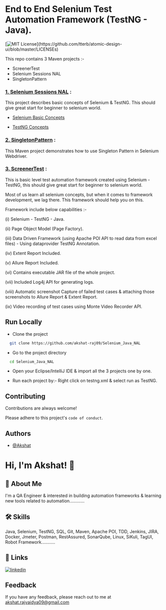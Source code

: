 
# End to End Selenium Test Automation Framework (TestNG - Java).
[![MIT License](https://img.shields.io/apm/l/atomic-design-ui.svg?)](https://github.com/tterb/atomic-design-ui/blob/master/LICENSEs)

This repo contains 3 Maven projects :-

- ScreenerTest
- Selenium Sessions NAL
- SingletonPattern

### [1. Selenium Sessions NAL](https://github.com/akshat-raj09/Selenium_Java_NAL/tree/master/Selenium%20Sessions%20NAL) :
This project describes basic concepts of Selenium & TestNG. This should give great start for beginner to selenium world.

- [Selenium Basic Concepts](https://github.com/akshat-raj09/Selenium_Java_NAL/tree/master/Selenium%20Sessions%20NAL/src/seleniumBasics)

- [TestNG Concepts](https://github.com/akshat-raj09/Selenium_Java_NAL/tree/master/Selenium%20Sessions%20NAL/src/com/testNG)

### [2. SingletonPattern](https://github.com/akshat-raj09/Selenium_Java_NAL/tree/master/SingletonPattern) :
This Maven project demonstrates how to use Singleton Pattern in Selenium Webdriver.

### [3. ScreenerTest](https://github.com/akshat-raj09/Selenium_Java_NAL/tree/master/ScreenerTest) :
This is basic level test automation framework created using Selenium - TestNG, this should give great start for beginner to selenium world.

Most of us learn all selenium concepts, but when it comes to framework development, we lag there. This framework should help you on this.

Framework include below capabilities :-

(i) Selenium - TestNG - Java.

(ii) Page Object Model (Page Factory).

(iii) Data Driven Framework (using Apache POI API to read data from excel files) - Using dataprovider TestNG Annotation.

(iv) Extent Report Included.

(v) Allure Report Included.

(vi) Contains executable JAR file of the whole project.

(vii) Included Log4j API for generating logs.

(viii) Automatic screenshot Capture of failed test cases & attaching those screenshots to Allure Report & Extent Report.

(ix) Video recording of test cases using Monte Video Recorder API.

## Run Locally

- Clone the project

```bash
  git clone https://github.com/akshat-raj09/Selenium_Java_NAL
```

- Go to the project directory

```bash
  cd Selenium_Java_NAL
```

- Open your Eclipse/IntelliJ IDE & import all the 3 projects one by one.

- Run each project by:- Right click on testng.xml & select run as TestNG.
    
## Contributing

Contributions are always welcome!

Please adhere to this project's `code of conduct`.

  
## Authors

- [@Akshat](https://www.github.com/akshat-raj09)

# Hi, I'm Akshat! 👋
  
## 🚀 About Me
I'm a QA Engineer & interested in building automation frameworks & learning new tools related to automation............

## 🛠 Skills
Java, Selenium, TestNG, SQL, Git, Maven, Apache POI, TDD, Jenkins, JIRA, Docker, Jmeter, Postman, RestAssured, SonarQube, Linux, SiKuli, TagUI, Robot Framework...........

## 🔗 Links
[![linkedin](https://img.shields.io/badge/linkedin-0A66C2?style=for-the-badge&logo=linkedin&logoColor=white)](https://www.linkedin.com/in/akshat009)
## Feedback

If you have any feedback, please reach out to me at akshat.rajvaidya09@gmail.com
